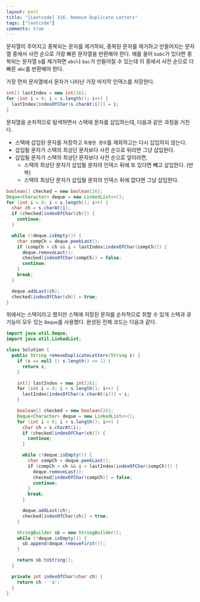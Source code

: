 ```yaml
---
layout: post
title: "[Leetcode] 316. Remove Duplicate Letters"
tags: ["leetcode"]
comments: true
---
```


문자열이 주어지고 중복되는 문자를 제거하되, 중복된 문자를 제거하고 만들어지는 문자열 중에서 사전 순으로 가장 빠른 문자열을 반환해야 한다. 예를 들어 `babc`가 있다면 중복되는 문자열 `b`를 제거하면 `abc`나 `bac`가 만들어질 수 있는데 이 중에서 사전 순으로 더 빠른 `abc`를 반환해야 한다.

가장 먼저 문자열에서 문자가 나타난 가장 마지막 인덱스를 저장한다.

```java
int[] lastIndex = new int[26];
for (int i = 0; i < s.length(); i++) {
  lastIndex[indexOfChar(s.charAt(i))] = i;
}
```

문자열을 순차적으로 탐색하면서 스택에 문자를 삽입하는데, 다음과 같은 과정을 거친다.

- 스택에 삽입된 문자를 저장하고 `특별한 경우`를 제외하고는 다시 삽입하지 않는다.
- 삽입될 문자가 스택의 최상단 문자보다 사전 순으로 뒤라면 그냥 삽입한다.
- 삽입될 문자가 스택의 최상단 문자보다 사전 순으로 앞이라면,
  - 스택의 최상단 문자가 삽입될 문자의 인덱스 뒤에 또 있다면 빼고 삽입한다. (반복)
  - 스택의 최상단 문자가 삽입될 문자의 인덱스 뒤에 없다면 그냥 삽입한다.

```java
boolean[] checked = new boolean[26];
Deque<Character> deque = new LinkedList<>();
for (int i = 0; i < s.length(); i++) {
  char ch = s.charAt(i);
  if (checked[indexOfChar(ch)]) {
    continue;
  }

  while (!deque.isEmpty()) {
    char compCh = deque.peekLast();
    if (compCh > ch && i < lastIndex[indexOfChar(compCh)]) {
      deque.removeLast();
      checked[indexOfChar(compCh)] = false;
      continue;
    }
    break;
  }

  deque.addLast(ch);
  checked[indexOfChar(ch)] = true;
}
```

위에서는 스택이라고 했지만 스택에 저장된 문자를 순차적으로 취할 수 있게 스택과 큐 기능이 모두 있는 `Deque`를 사용했다. 완성된 전체 코드는 다음과 같다.

```java
import java.util.Deque;
import java.util.LinkedList;

class Solution {
  public String removeDuplicateLetters(String s) {
    if (s == null || s.length() <= 1) {
      return s;
    }

    int[] lastIndex = new int[26];
    for (int i = 0; i < s.length(); i++) {
      lastIndex[indexOfChar(s.charAt(i))] = i;
    }

    boolean[] checked = new boolean[26];
    Deque<Character> deque = new LinkedList<>();
    for (int i = 0; i < s.length(); i++) {
      char ch = s.charAt(i);
      if (checked[indexOfChar(ch)]) {
        continue;
      }

      while (!deque.isEmpty()) {
        char compCh = deque.peekLast();
        if (compCh > ch && i < lastIndex[indexOfChar(compCh)]) {
          deque.removeLast();
          checked[indexOfChar(compCh)] = false;
          continue;
        }
        break;
      }

      deque.addLast(ch);
      checked[indexOfChar(ch)] = true;
    }

    StringBuilder sb = new StringBuilder();
    while (!deque.isEmpty()) {
      sb.append(deque.removeFirst());
    }

    return sb.toString();
  }

  private int indexOfChar(char ch) {
    return ch - 'a';
  }
}
```
